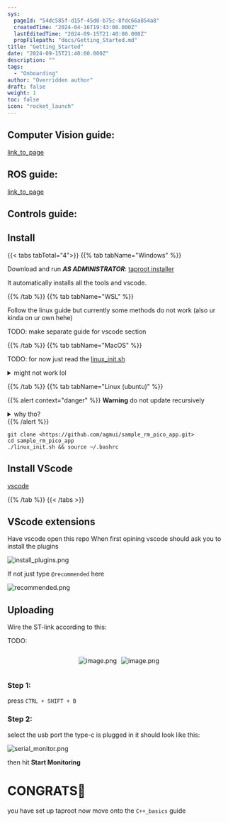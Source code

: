 ```yaml
---
sys:
  pageId: "54dc585f-d15f-45d0-b75c-8fdc66a854a8"
  createdTime: "2024-04-16T19:43:00.000Z"
  lastEditedTime: "2024-09-15T21:40:00.000Z"
  propFilepath: "docs/Getting_Started.md"
title: "Getting_Started"
date: "2024-09-15T21:40:00.000Z"
description: ""
tags:
  - "Onboarding"
author: "Overridden author"
draft: false
weight: 1
toc: false
icon: "rocket_launch"
---
```


## Computer Vision guide:

[link_to_page](86d45bc0-388b-4d26-8848-44f255f73d0e)

## ROS guide:

[link_to_page](3c76c1de-ec8f-46d6-8b0a-294005edc2d5)

## Controls guide:

## Install

{{< tabs tabTotal="4">}}
{{% tab tabName="Windows" %}}

Download and run _**AS ADMINISTRATOR**_: [taproot installer](https://github.com/Thornbots/TeachingFreshies/releases/tag/1.0)

It automatically installs all the tools and vscode.

{{% /tab %}}
{{% tab tabName="WSL" %}}

Follow the linux guide but currently some methods do not work (also ur kinda on ur own hehe)

TODO: make separate guide for vscode section

{{% /tab %}}
{{% tab tabName="MacOS" %}}

TODO: for now just read the [linux_init.sh](https://github.com/agmui/sample_rm_pico_app/blob/main/linux_init.sh)

<details>
<summary>might not work lol</summary>

`brew install libusb pkg-config`

Next install: [vscode](https://code.visualstudio.com/Download)

</details>

{{% /tab %}}
{{% tab tabName="Linux (ubuntu)" %}}

{{% alert context="danger" %}}
**Warning** do not update recursively
<details>
<summary>why tho?</summary>
There are some submodules that may go on for a while (like tinyusb) and I highly
recommend you don't need to get them.
If you want to see what submodules I update just look in `linux_init.sh`
</details>
{{% /alert %}}

```shell
git clone <https://github.com/agmui/sample_rm_pico_app.git>
cd sample_rm_pico_app
./linux_init.sh && source ~/.bashrc
```

## Install VScode

[vscode](https://code.visualstudio.com/Download)

{{% /tab %}}
{{< /tabs >}}

## VScode extensions

Have vscode open this repo
When first opining vscode should ask you to install the plugins

![install_plugins.png](https://prod-files-secure.s3.us-west-2.amazonaws.com/d518164a-d88e-44d1-a4ee-3adb3bd8bce0/89bd30f0-1825-4e77-867b-0a41ce370880/install_plugins.png?X-Amz-Algorithm=AWS4-HMAC-SHA256&X-Amz-Content-Sha256=UNSIGNED-PAYLOAD&X-Amz-Credential=ASIAZI2LB4662HTI5VMS%2F20250305%2Fus-west-2%2Fs3%2Faws4_request&X-Amz-Date=20250305T200858Z&X-Amz-Expires=3600&X-Amz-Security-Token=IQoJb3JpZ2luX2VjENH%2F%2F%2F%2F%2F%2F%2F%2F%2F%2FwEaCXVzLXdlc3QtMiJIMEYCIQCsO%2Bxa82%2Fmu6kpZLD2K4qrXrkrMmBhG8LLSFB3g6fF2wIhAJcLX4490TXXAjKpgku2sZkzKHw3jzeW2QxlYe0hzFjCKv8DCBoQABoMNjM3NDIzMTgzODA1IgzNkNSO5g3YWUyaygUq3AMrI%2FeRkA6iHDbCqFukOvtB60As0EsQlFQTC61fhCaxJeFOV%2FGQNIDnht%2BdyuSA2%2FW0XZZRy5kxS9JJnSdbByF%2Fo1lETVoaItTM%2Br3urPPwsW6hip3syHI4ywp7Pwy7PSlYhKjlYkUIV6foLNo4wCXFg7P0LIjxzuSM55HgBKSC41E80hZLHeNq%2BWrvWPmqyxsrz9Wj%2FyGl97IF%2F7g5dAD3SFENExBir8ZmKcf9PiNTMNkIOma%2FXLNHg57Ie1%2F5YDqRk4ZZL9w9prY3XKT%2BF8L4iX%2B01vFqsZlWvyPsAz0SbnitT6aYBML43BHGQZuiRXtmF0zm%2BJ%2FFFCWaigPXk5I3OoVLQeoyHazM101dMNisgXXObRAGpq%2FmPKOMSmFLQxVsjCH17vcGyBaWI5H1GszIrg40mDPZn2Cf5JjwlclW0MCRnJaOXrxC%2Fr4PAWhogMJ68ffkIVcS0svf%2Fo2FZWCpZcjq5lhgEvkuLbqrDVNbmiBVJzjISp3WN3Ca9oRbNBgHnhFSng81Q6qKSFkGunyk%2FF4kwm2CQinX2eEXdlokpfe0LFe6qAhxxzhnDIp2KfxsK9QrKYXhO6vWYdO9uQyk9ggzFjKy24UWPmT9S%2Btb%2FlCQwMtZiS8LD%2B6KtDDwg6K%2BBjqkAXWl4msDiZ1JbIkW9fjFsD52ZRM9Vw0y5ABhj9%2Fac3tBiIyqQkqgccoKiEZPZgsczFodhA1mzNk5evh16UORbndp8vZLJuc4WrwHvwh7VJvDSP8A%2F3Meu3%2BiudgreRYyOt9hhDhTkn%2FOaVarlXs0OS2cmVApflj2vAzg81ljggrHw5%2FZ7rg%2BQErP%2FNB%2FUKkm79Jcs6QGPErC8f3CYiewCkrrc2xh&X-Amz-Signature=8f49136b810f077c2bb79008c56a9959733c1f586d16f2195f1c3cd72e6599da&X-Amz-SignedHeaders=host&x-id=GetObject)

If not just type `@recommended` here  

![recommended.png](https://prod-files-secure.s3.us-west-2.amazonaws.com/d518164a-d88e-44d1-a4ee-3adb3bd8bce0/61e661e9-5d85-4dfc-be0d-8d2097a5e793/recommended.png?X-Amz-Algorithm=AWS4-HMAC-SHA256&X-Amz-Content-Sha256=UNSIGNED-PAYLOAD&X-Amz-Credential=ASIAZI2LB4662HTI5VMS%2F20250305%2Fus-west-2%2Fs3%2Faws4_request&X-Amz-Date=20250305T200858Z&X-Amz-Expires=3600&X-Amz-Security-Token=IQoJb3JpZ2luX2VjENH%2F%2F%2F%2F%2F%2F%2F%2F%2F%2FwEaCXVzLXdlc3QtMiJIMEYCIQCsO%2Bxa82%2Fmu6kpZLD2K4qrXrkrMmBhG8LLSFB3g6fF2wIhAJcLX4490TXXAjKpgku2sZkzKHw3jzeW2QxlYe0hzFjCKv8DCBoQABoMNjM3NDIzMTgzODA1IgzNkNSO5g3YWUyaygUq3AMrI%2FeRkA6iHDbCqFukOvtB60As0EsQlFQTC61fhCaxJeFOV%2FGQNIDnht%2BdyuSA2%2FW0XZZRy5kxS9JJnSdbByF%2Fo1lETVoaItTM%2Br3urPPwsW6hip3syHI4ywp7Pwy7PSlYhKjlYkUIV6foLNo4wCXFg7P0LIjxzuSM55HgBKSC41E80hZLHeNq%2BWrvWPmqyxsrz9Wj%2FyGl97IF%2F7g5dAD3SFENExBir8ZmKcf9PiNTMNkIOma%2FXLNHg57Ie1%2F5YDqRk4ZZL9w9prY3XKT%2BF8L4iX%2B01vFqsZlWvyPsAz0SbnitT6aYBML43BHGQZuiRXtmF0zm%2BJ%2FFFCWaigPXk5I3OoVLQeoyHazM101dMNisgXXObRAGpq%2FmPKOMSmFLQxVsjCH17vcGyBaWI5H1GszIrg40mDPZn2Cf5JjwlclW0MCRnJaOXrxC%2Fr4PAWhogMJ68ffkIVcS0svf%2Fo2FZWCpZcjq5lhgEvkuLbqrDVNbmiBVJzjISp3WN3Ca9oRbNBgHnhFSng81Q6qKSFkGunyk%2FF4kwm2CQinX2eEXdlokpfe0LFe6qAhxxzhnDIp2KfxsK9QrKYXhO6vWYdO9uQyk9ggzFjKy24UWPmT9S%2Btb%2FlCQwMtZiS8LD%2B6KtDDwg6K%2BBjqkAXWl4msDiZ1JbIkW9fjFsD52ZRM9Vw0y5ABhj9%2Fac3tBiIyqQkqgccoKiEZPZgsczFodhA1mzNk5evh16UORbndp8vZLJuc4WrwHvwh7VJvDSP8A%2F3Meu3%2BiudgreRYyOt9hhDhTkn%2FOaVarlXs0OS2cmVApflj2vAzg81ljggrHw5%2FZ7rg%2BQErP%2FNB%2FUKkm79Jcs6QGPErC8f3CYiewCkrrc2xh&X-Amz-Signature=59e46e68611ef63b44ac3980bb7e937f42c23d8452da978f6f8e50a011e32562&X-Amz-SignedHeaders=host&x-id=GetObject)

## Uploading

Wire the ST-link according to this:

TODO:

<div style="display: flex;flex-direction: row; column-gap:10px; max-width: 630px;justify-content: center;">
<div>

![image.png](https://prod-files-secure.s3.us-west-2.amazonaws.com/d518164a-d88e-44d1-a4ee-3adb3bd8bce0/210ecb78-1116-4d7b-b9b7-2292f66fa2c2/image.png?X-Amz-Algorithm=AWS4-HMAC-SHA256&X-Amz-Content-Sha256=UNSIGNED-PAYLOAD&X-Amz-Credential=ASIAZI2LB466TYCVGZ6D%2F20250305%2Fus-west-2%2Fs3%2Faws4_request&X-Amz-Date=20250305T200905Z&X-Amz-Expires=3600&X-Amz-Security-Token=IQoJb3JpZ2luX2VjENH%2F%2F%2F%2F%2F%2F%2F%2F%2F%2FwEaCXVzLXdlc3QtMiJIMEYCIQDb1lYsW6Rh08XC1LsLfoH%2BBawxcq8Nfigl8Gg1UIz53AIhAOHljybifitwkDnTmx1V%2B%2FvAkkSid%2B6aq3ojB0XZwB5sKv8DCBoQABoMNjM3NDIzMTgzODA1IgxTalBRO%2B%2BIh6rplboq3AOFm3rUuM0vSR8uIGKt%2FCjt8HLUo3jIE6e%2B%2FxpEgJstYLK0drsIHGoANTOfZ%2BOWsZFmZ%2FN6qjUACvemdKd5Kn5BtDOvEtL4g1Sy15JDD9etXFT6j6UeIaE07ThRpfypG1qjJms2leFgVsaAxcZ%2F7c30Z8utFnegeMulHESOSdSR4063xBuA%2F6jWii%2B2XgiwjaP%2B3Fq4VzA7Ltqjaosr%2Bwx6EkavXsRv9vK2dfeDn0s75Z%2FTF5usOkCIqn%2FTrbfqJy6%2FV%2BkuYpPe0%2Bs9TOL9xw2NMQ8qHbkjBydY9oxZeuTSyNjYRbNIbits4XRaNRULid4bi%2Fgbr3TP7O8Agb97ZjCsrPupsKu2JdXy16hGkG0EJ2KQtF%2BlSxwjasGVwz%2BNs1eBFRJl%2B4WhXexntsrk%2BZ1S%2Bg0Pn8f7pVbleYUVCrV0yD0gMM3u7r7H1DgKNoZby6MryzvquhP1NYzdd3AS5R2srKoESQfw%2FwXOiITks5m%2F4OxJjJZoW9G%2F2btVVgZB9O0dzkpXfAf9gg6B8zumxOcWKG2inceci7rdbOV%2FAe1UaJ3I5oSOqW5X6SbeHMewCJE6GlwgXu%2FVzqo0FkM%2FepFm%2BbC2fIV4iVDyNn0asAHtjEHRk5ASDPZwmZU%2FgTCBhKK%2BBjqkAXUL%2F7MrdgS5g12%2Fb1t%2BOC1nqBQPTya8R1x5%2BLev0nyxmHOYk6xa49P2BtV%2FRuJb%2BzGjbW8Hos3a1d3YoJ9VgYAAR2URoGnS4Dq0xm1H0o0BLn6Ux8ixzyMt0WH2U%2BJmZql3ECTEkRAEqtncppnRBEmrP9I66OnvDV4hA8PCL0nkk7m3AQiWMFGoI20QinxDOXG4X1d8wpzaNxA%2Bf7B7Is4hY6bW&X-Amz-Signature=6f9af2a59497a2bac47e4d0f09698f48b200c32fc5917c2a16860d5c68ac04f0&X-Amz-SignedHeaders=host&x-id=GetObject)

</div>
<div>

![image.png](https://prod-files-secure.s3.us-west-2.amazonaws.com/d518164a-d88e-44d1-a4ee-3adb3bd8bce0/33a0fd0f-8ca6-4a86-8e09-26e95ded1fff/image.png?X-Amz-Algorithm=AWS4-HMAC-SHA256&X-Amz-Content-Sha256=UNSIGNED-PAYLOAD&X-Amz-Credential=ASIAZI2LB466XPL3UFL2%2F20250305%2Fus-west-2%2Fs3%2Faws4_request&X-Amz-Date=20250305T200906Z&X-Amz-Expires=3600&X-Amz-Security-Token=IQoJb3JpZ2luX2VjENH%2F%2F%2F%2F%2F%2F%2F%2F%2F%2FwEaCXVzLXdlc3QtMiJIMEYCIQDVWqOf%2FAwTG6zmvRzlwqASlthpuKWS6FzeyA5dU%2BumlAIhAMcT18DAi8skckeBFgfL5W3FNaUvEZ06HbMoDWG2vWvYKv8DCBoQABoMNjM3NDIzMTgzODA1IgzoybHRS3ogFQsMqI4q3AMgp%2BxTIUeNi8%2FP4ZMqjYc5mIfTglpu0OvoxrPs%2B4Xtt%2FVOqo7TttTmaUjMvmky4Z1u64HNeZSgBP0Xw35KdC6VlGRe62hmANRfPf6btalVwRgOP4AxyCp%2FMmaj23foUkJ%2FEZn3H9Nh%2BHXO8GsPwFyXKDuGAGKHcnwYaq8QKfU24GNyzZf70d9i9bhGwaE%2BSXqie5PqITIugj%2BovcnelmWhq5cxzinQ7Zifhwf2jy8V9D52QjwagkX78zWq4UXHVI%2FbURiigpKu30kRZk7Buv7pFqBM22fqGN2995fZPWM49jU3Tliub5rf4IGWekLcjcRATw0TQBz3pR%2BHcqi17YoRcOS2rHyKb09KNAfKVvhjiW90u%2BzCR3eC2nAdiwKqUhQ3ndb6od%2BeKi1qj9qbzS6vnevK96owKpSanrSAjvHqtWqrCDasaDi1lsGntwkUjA8jT%2B%2B%2F%2BFp77nq4hDRceffGE9frr%2BiTfcIsOdRBAQM8OBcvDOvs9M4iFZ4XrqHh%2BeBWZzZmwzrNlVbH3FckkEDLcjxSfZgpm%2Bj1FqI3MV3TbPPPn%2BSYbUv0XKbdIDIBV9Zj4QKRoTM%2FwPA%2F62cyYyS14BUipapyVQD4g49XSL5jb6%2BTNrUhBqGcHbxE7zCphKK%2BBjqkAWdg9zVR%2F1lsoFtEfIqUOrZ3y96ApLQEdjQpVmgqqsjcARyktBZJa19ti8bGe%2BevVQ5WQYCjrWqLowt48QHZ33uyPp1%2BvKe873sK22Kd5vUjBaIThGuwOTTNY3xY%2FYfElGfow%2BhxjUEDcinZ7YPmWjMU0H5UcSAVfPmSutnyzwzW05GhD1DssqmncMa01YlI%2Fvnk4ZTjlIdq7Mr8VjB%2BEpTQkxbj&X-Amz-Signature=e4a22dc63a5e9d809340b40bba714018bb9acec283d3520cc475cb2b1813116d&X-Amz-SignedHeaders=host&x-id=GetObject)

</div>
</div>

### Step 1:

press `CTRL + SHIFT + B`

### Step 2:

select the usb port the type-c is plugged in it should look like this:

![serial_monitor.png](https://prod-files-secure.s3.us-west-2.amazonaws.com/d518164a-d88e-44d1-a4ee-3adb3bd8bce0/f03f4774-05d4-4393-b6a0-d5efb6d315ab/serial_monitor.png?X-Amz-Algorithm=AWS4-HMAC-SHA256&X-Amz-Content-Sha256=UNSIGNED-PAYLOAD&X-Amz-Credential=ASIAZI2LB4662HTI5VMS%2F20250305%2Fus-west-2%2Fs3%2Faws4_request&X-Amz-Date=20250305T200858Z&X-Amz-Expires=3600&X-Amz-Security-Token=IQoJb3JpZ2luX2VjENH%2F%2F%2F%2F%2F%2F%2F%2F%2F%2FwEaCXVzLXdlc3QtMiJIMEYCIQCsO%2Bxa82%2Fmu6kpZLD2K4qrXrkrMmBhG8LLSFB3g6fF2wIhAJcLX4490TXXAjKpgku2sZkzKHw3jzeW2QxlYe0hzFjCKv8DCBoQABoMNjM3NDIzMTgzODA1IgzNkNSO5g3YWUyaygUq3AMrI%2FeRkA6iHDbCqFukOvtB60As0EsQlFQTC61fhCaxJeFOV%2FGQNIDnht%2BdyuSA2%2FW0XZZRy5kxS9JJnSdbByF%2Fo1lETVoaItTM%2Br3urPPwsW6hip3syHI4ywp7Pwy7PSlYhKjlYkUIV6foLNo4wCXFg7P0LIjxzuSM55HgBKSC41E80hZLHeNq%2BWrvWPmqyxsrz9Wj%2FyGl97IF%2F7g5dAD3SFENExBir8ZmKcf9PiNTMNkIOma%2FXLNHg57Ie1%2F5YDqRk4ZZL9w9prY3XKT%2BF8L4iX%2B01vFqsZlWvyPsAz0SbnitT6aYBML43BHGQZuiRXtmF0zm%2BJ%2FFFCWaigPXk5I3OoVLQeoyHazM101dMNisgXXObRAGpq%2FmPKOMSmFLQxVsjCH17vcGyBaWI5H1GszIrg40mDPZn2Cf5JjwlclW0MCRnJaOXrxC%2Fr4PAWhogMJ68ffkIVcS0svf%2Fo2FZWCpZcjq5lhgEvkuLbqrDVNbmiBVJzjISp3WN3Ca9oRbNBgHnhFSng81Q6qKSFkGunyk%2FF4kwm2CQinX2eEXdlokpfe0LFe6qAhxxzhnDIp2KfxsK9QrKYXhO6vWYdO9uQyk9ggzFjKy24UWPmT9S%2Btb%2FlCQwMtZiS8LD%2B6KtDDwg6K%2BBjqkAXWl4msDiZ1JbIkW9fjFsD52ZRM9Vw0y5ABhj9%2Fac3tBiIyqQkqgccoKiEZPZgsczFodhA1mzNk5evh16UORbndp8vZLJuc4WrwHvwh7VJvDSP8A%2F3Meu3%2BiudgreRYyOt9hhDhTkn%2FOaVarlXs0OS2cmVApflj2vAzg81ljggrHw5%2FZ7rg%2BQErP%2FNB%2FUKkm79Jcs6QGPErC8f3CYiewCkrrc2xh&X-Amz-Signature=ccbc6c5326d3fd93af2d47c31f8126408d624698ce0616783df8da055067b6e0&X-Amz-SignedHeaders=host&x-id=GetObject)

then hit **Start Monitoring**

# CONGRATS🎉

you have set up taproot now move onto the `C++_basics` guide
